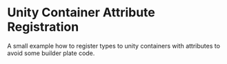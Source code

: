 # Unity Container Attribute Registration

A small example how to register types to unity containers with attributes to avoid some builder plate code.
